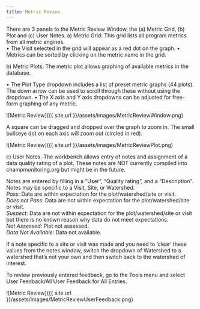 ```yaml
---
title: Metric Review
---
```


 There are 3 panels to the Metric Review Window, the (a) Metric Grid, (b) Plot and (c) User Notes.
a)	Metric Grid: This grid lists all program metrics from all metric engines.  
•	The Visit selected in the grid will appear as a red dot on the graph.
•	Metrics can be sorted by clicking on the metric name in the grid.


b)	Metric Plots: The metric plot allows graphing of available metrics in the database. 

•	The Plot Type dropdown includes a list of preset metric graphs (44 plots).  The down arrow can be used to scroll through these without using the dropdown.
•	The X axis and Y axis dropdowns can be adjusted for free-form graphing of any metric.

![Metric Review]({{ site.url }}/assets/images/MetricReviewWindow.png)

A square can be dragged and dropped over the graph to zoom in.
The small bullseye dot on each axis will zoom out (circled in red).

![Metric Review]({{ site.url }}/assets/images/MetricReviewPlot.png)

c)	User Notes.  The workbench allows entry of notes and assignment of a data quality rating of a plot.  These notes are NOT currently compiled into champmonitoring.org but might be in the future.    


Notes are entered by filling in a “User”, “Quality rating”, and a “Description”.   Notes may be specific to a Visit, Site, or Watershed.   
*Pass*: Data are within expectation for the plot/watershed/site or visit.     
*Does not Pass*:  Data are not within expectation for the plot/watershed/site or visit.     
*Suspect*:  Data are not within expectation for the plot/watershed/site or visit but there is no known reason why data do not meet expectations.  
*Not Assessed*:  Plot not assessed.  
*Data Not Available*:  Data not available.  

If a note specific to a site or visit was made and you need to ‘clear’ these values from the notes window, switch the dropdown of Watershed to a watershed that’s not your own and then switch back to the watershed of interest.  

To review previously entered feedback, go to the Tools menu and select User Feedback/All User Feedback for All Entries.

![Metric Review]({{ site.url }}/assets/images/MetricReviewUserFeedback.png)

